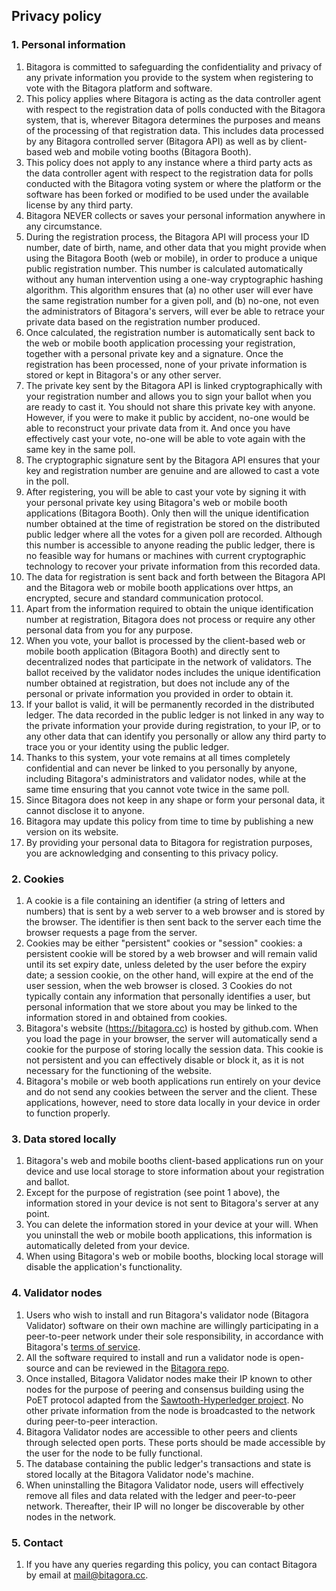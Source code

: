 ## Privacy policy

### 1. Personal information
1.	Bitagora is committed to safeguarding the confidentiality and privacy of any private information you provide to the system when registering to vote with the Bitagora platform and software.
2.	This policy applies where Bitagora is acting as the data controller agent with respect to the registration data of polls conducted with the Bitagora system, that is, wherever Bitagora determines the purposes and means of the processing of that registration data. This includes data processed by any Bitagora controlled server (Bitagora API) as well as by client-based web and mobile voting booths (Bitagora Booth).
3. This policy does not apply to any instance where a third party acts as the data controller agent with respect to the registration data for polls conducted with the Bitagora voting system or where the platform or the software has been forked or modified to be used under the available license by any third party.
4. Bitagora NEVER collects or saves your personal information anywhere in any circumstance. 
5. During the registration process, the Bitagora API will process your ID number, date of birth, name, and other data that you might provide when using the Bitagora Booth (web or mobile), in order to produce a unique public registration number. This number is calculated automatically without any human intervention using a one-way cryptographic hashing algorithm. This algorithm ensures that 
  (a) no other user will ever have the same registration number for a given poll, and
  (b) no-one, not even the administrators of Bitagora's servers, will ever be able to retrace your private data based on the registration number produced.
6. Once calculated, the registration number is automatically sent back to the web or mobile booth application processing your registration, together with a personal private key and a signature. Once the registration has been processed, none of your private information is stored or kept in Bitagora's or any other server. 
7. The private key sent by the Bitagora API is linked cryptographically with your registration number and allows you to sign your ballot when you are ready to cast it. You should not share this private key with anyone. However, if you were to make it public by accident, no-one would be able to reconstruct your private data from it. And once you have effectively cast your vote, no-one will be able to vote again with the same key in the same poll. 
8. The cryptographic signature sent by the Bitagora API ensures that your key and registration number are genuine and are allowed to cast a vote in the poll.
7. After registering, you will be able to cast your vote by signing it with your personal private key using Bitagora's web or mobile booth applications (Bitagora Booth). Only then will the unique identification number obtained at the time of registration be stored on the distributed public ledger where all the votes for a given poll are recorded. Although this number is accessible to anyone reading the public ledger, there is no feasible way for humans or machines with current cryptographic technology to recover your private information from this recorded data.
8. The data for registration is sent back and forth between the Bitagora API and the Bitagora web or mobile booth applications over https, an encrypted, secure and standard communication protocol.
9.	Apart from the information required to obtain the unique identification number at registration, Bitagora does not process or require any other personal data from you for any purpose.
10. When you vote, your ballot is processed by the client-based web or mobile booth application (Bitagora Booth) and directly sent to decentralized nodes that participate in the network of validators. The ballot received by the validator nodes includes the unique identification number obtained at registration, but does not include any of the personal or private information you provided in order to obtain it. 
11. If your ballot is valid, it will be permanently recorded in the distributed ledger. The data recorded in the public ledger is not linked in any way to the private information your provide during registration, to your IP, or to any other data that can identify you personally or allow any third party to trace you or your identity using the public ledger. 
12. Thanks to this system, your vote remains at all times completely confidential and can never be linked to you personally by anyone, including Bitagora's administrators and validator nodes, while at the same time ensuring that you cannot vote twice in the same poll.
13.	Since Bitagora does not keep in any shape or form your personal data, it cannot disclose it to anyone.
14. Bitagora may update this policy from time to time by publishing a new version on its website.
15. By providing your personal data to Bitagora for registration purposes, you are acknowledging and consenting to this privacy policy.

### 2. Cookies
1. A cookie is a file containing an identifier (a string of letters and numbers) that is sent by a web server to a web browser and is stored by the browser. The identifier is then sent back to the server each time the browser requests a page from the server.
2.	Cookies may be either "persistent" cookies or "session" cookies: a persistent cookie will be stored by a web browser and will remain valid until its set expiry date, unless deleted by the user before the expiry date; a session cookie, on the other hand, will expire at the end of the user session, when the web browser is closed.
3	Cookies do not typically contain any information that personally identifies a user, but personal information that we store about you may be linked to the information stored in and obtained from cookies.
4. Bitagora's website (https://bitagora.cc) is hosted by github.com. When you load the page in your browser, the server will automatically send a cookie for the purpose of storing locally the session data. This cookie is not persistent and you can effectively disable or block it, as it is not necessary for the functioning of the website.   
5. Bitagora's mobile or web booth applications run entirely on your device and do not send any cookies between the server and the client. These applications, however, need to store data locally in your device in order to function properly. 

### 3. Data stored locally
1.	Bitagora's web and mobile booths client-based applications run on your device and use local storage to store information about your registration and ballot.
2. Except for the purpose of registration (see point 1 above), the information stored in your device is not sent to Bitagora's server at any point.
3. You can delete the information stored in your device at your will. When you uninstall the web or mobile booth applications, this information is automatically deleted from your device.
4.	When using Bitagora's web or mobile booths, blocking local storage will disable the application's functionality.

### 4. Validator nodes
1.	Users who wish to install and run Bitagora's validator node (Bitagora Validator) software on their own machine are willingly participating in a peer-to-peer network under their sole responsibility, in accordance with Bitagora's [terms of service](./terms.md).
2. All the software required to install and run a validator node is open-source and can be reviewed in the [Bitagora repo](https://github.com/Bitagora/bitagora-node).
3. Once installed, Bitagora Validator nodes make their IP known to other nodes for the purpose of peering and consensus building using the PoET protocol adapted from the [Sawtooth-Hyperledger project](https://github.com/hyperledger/sawtooth-core). No other private information from the node is broadcasted to the network during peer-to-peer interaction. 
4. Bitagora Validator nodes are accessible to other peers and clients through selected open ports. These ports should be made accessible by the user for the node to be fully functional.
5. The database containing the public ledger's transactions and state is stored locally at the Bitagora Validator node's machine.
6. When uninstalling the Bitagora Validator node, users will effectively remove all files and data related with the ledger and peer-to-peer network. Thereafter, their IP will no longer be discoverable by other nodes in the network.

### 5. Contact
1.	If you have any queries regarding this policy, you can contact Bitagora by email at [mail@bitagora.cc](mailto:mail@bitagora.cc).

